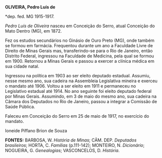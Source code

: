 **OLIVEIRA, Pedro Luís de**

\*dep. fed. MG 1915-1917.

*Pedro Luís de Oliveira* nasceu em Conceição do Serro, atual Conceição
do Mato Dentro (MG), em 1872.

Fez os estudos secundários no Ginásio de Ouro Preto (MG), onde também se
formou em farmácia. Frequentou durante um ano a Faculdade Livre de
Direito de Minas Gerais mas, transferindo-se para o Rio de Janeiro,
então Distrito Federal, ingressou na Faculdade de Medicina, pela qual se
formou em 1900. Retornou a Minas Gerais e passou a exercer a clínica
médica em sua cidade natal.

Ingressou na política em 1903 ao ser eleito deputado estadual. Assumiu,
nesse mesmo ano, sua cadeira na Assembleia Legislativa mineira e exerceu
o mandato até 1906. Voltou a ser eleito em 1911 e permaneceu no
Legislativo estadual até 1914. No ano seguinte foi eleito deputado
federal por Minas Gerais. Assumindo, em 3 de maio do mesmo ano, sua
cadeira na Câmara dos Deputados no Rio de Janeiro, passou a integrar a
Comissão de Saúde Pública.

Faleceu em Conceição do Serro em 25 de maio de 1917, no exercício do
mandato.

Ioneide Piffano Brion de Souza

**FONTES:** BARBOSA, W. *História de Minas*; CÃM. DEP. *Deputados
brasileiros*; HORTA, C. *Famílias* (p.111-142); MONTEIRO, N.
*Dicionário*; NOGUEIRA, G. *Genealogias*; VASCONCELOS, D. *História*.
